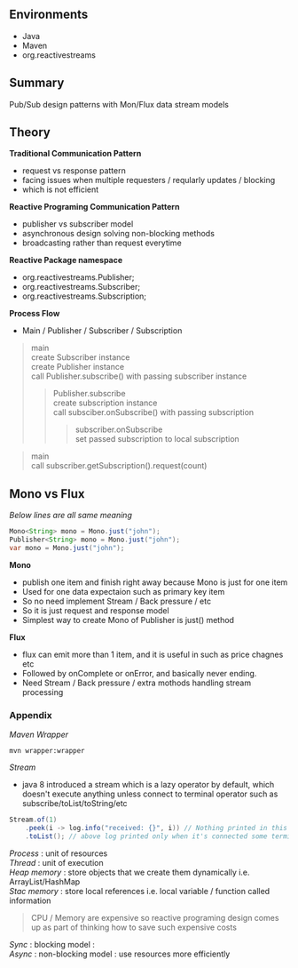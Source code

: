 
## Environments
* Java
* Maven
* org.reactivestreams

## Summary
Pub/Sub design patterns with Mon/Flux data stream models

## Theory
**Traditional Communication Pattern**
* request vs response pattern
* facing issues when multiple requesters / reqularly updates / blocking
* which is not efficient

**Reactive Programing Communication Pattern**
* publisher vs subscriber model
* asynchronous design solving non-blocking methods
* broadcasting rather than request everytime

**Reactive Package namespace**
* org.reactivestreams.Publisher;
* org.reactivestreams.Subscriber;
* org.reactivestreams.Subscription;

**Process Flow**
* Main / Publisher / Subscriber / Subscription
> main
<br> create Subscriber instance
<br> create Publisher instance 
<br> call Publisher.subscribe() with passing subscriber instance
>> Publisher.subscribe 
<br> create subscription instance
<br> call subsciber.onSubscribe() with passing subscription
>>> subscriber.onSubscribe 
<br> set passed subscription to local subscription

>main
<br> call subscriber.getSubscription().request(count)

## Mono vs Flux
*Below lines are all same meaning*
```java
Mono<String> mono = Mono.just("john");
Publisher<String> mono = Mono.just("john");
var mono = Mono.just("john");
```
**Mono**
* publish one item and finish right away because Mono is just for one item
* Used for one data expectaion such as primary key item
* So no need implement Stream / Back pressure / etc
* So it is just request and response model
* Simplest way to create Mono of Publisher is just() method

**Flux** 
* flux can emit more than 1 item, and it is useful in such as price chagnes etc
* Followed by onComplete or onError, and basically never ending.
* Need Stream / Back pressure / extra mothods handling stream processing 

### Appendix
*Maven Wrapper*
```shell
mvn wrapper:wrapper
```

*Stream*
* java 8 introduced a stream which is a lazy operator by default, which doesn't execute anything unless connect to terminal operator such as subscribe/toList/toString/etc
```java
Stream.of(1)
    .peek(i -> log.info("received: {}", i)) // Nothing printed in this step
    .toList(); // above log printed only when it's connected some terminal operator 
```
*Process* : unit of resources<br>
*Thread*  : unit of execution<br>
*Heap memory* : store objects that we create them dynamically i.e. ArrayList/HashMap<br>
*Stac memory* : store local references i.e. local variable / function called information<br>
> CPU / Memory are expensive so reactive programing design comes up as part of thinking how to save such expensive costs

*Sync*  : blocking model     :<br>
*Async* : non-blocking model : use resources more efficiently<br>

 


